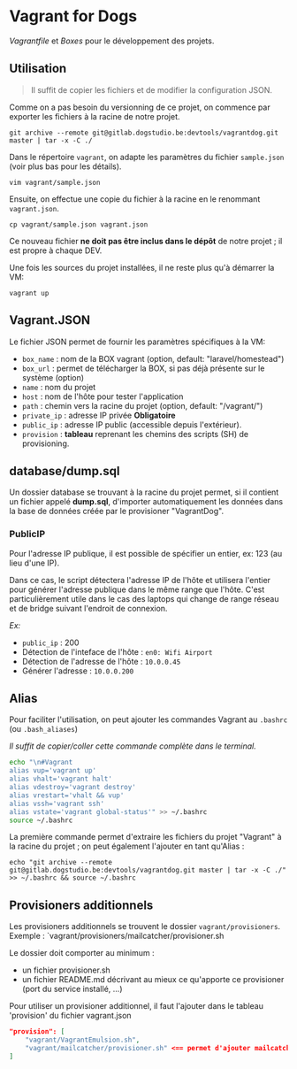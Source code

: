 # Vagrant for Dogs

_Vagrantfile_ et _Boxes_ pour le développement des projets.

## Utilisation

> Il suffit de copier les fichiers et de modifier la configuration JSON.

Comme on a pas besoin du versionning de ce projet, on commence par exporter les fichiers à la racine de notre projet.

    git archive --remote git@gitlab.dogstudio.be:devtools/vagrantdog.git master | tar -x -C ./

Dans le répertoire `vagrant`, on adapte les paramètres du fichier `sample.json` (voir plus bas pour les détails).

    vim vagrant/sample.json

Ensuite, on effectue une copie du fichier à la racine en le renommant `vagrant.json`.

    cp vagrant/sample.json vagrant.json

Ce nouveau fichier **ne doit pas être inclus dans le dépôt** de notre projet ; il est propre à chaque DEV.

Une fois les sources du projet installées, il ne reste plus qu'à démarrer la VM:

    vagrant up

## Vagrant.JSON

Le fichier JSON permet de fournir les paramètres spécifiques à la VM:

* `box_name` : nom de la BOX vagrant (option, default: "laravel/homestead")
* `box_url` : permet de télécharger la BOX, si pas déjà présente sur le système (option)
* `name` : nom du projet
* `host` : nom de l'hôte pour tester l'application
* `path` : chemin vers la racine du projet (option, default: "/vagrant/")
* `private_ip` : adresse IP privée **Obligatoire**
* `public_ip` : adresse IP public (accessible depuis l'extérieur).
* `provision` : **tableau** reprenant les chemins des scripts (SH) de provisioning.

## database/dump.sql

Un dossier database se trouvant à la racine du projet permet, si il contient un fichier appelé **dump.sql**,
d'importer automatiquement les données dans la base de données créée par le provisioner "VagrantDog".

### PublicIP

Pour l'adresse IP publique, il est possible de spécifier un entier, ex: 123 (au lieu d'une IP).

Dans ce cas, le script détectera l'adresse IP de l'hôte et utilisera l'entier pour générer l'adresse publique dans le même range que l'hôte.
C'est particulièrement utile dans le cas des laptops qui change de range réseau et de bridge suivant l'endroit de connexion.

_Ex:_

* `public_ip` : 200
* Détection de l'inteface de l'hôte : `en0: Wifi Airport`
* Détection de l'adresse de l'hôte : `10.0.0.45`
* Générer l'adresse : `10.0.0.200`

## Alias

Pour faciliter l'utilisation, on peut ajouter les commandes Vagrant au `.bashrc` (ou `.bash_aliases`)

_Il suffit de copier/coller cette commande complète dans le terminal._

```bash
echo "\n#Vagrant
alias vup='vagrant up'
alias vhalt='vagrant halt'
alias vdestroy='vagrant destroy'
alias vrestart='vhalt && vup'
alias vssh='vagrant ssh'
alias vstate='vagrant global-status'" >> ~/.bashrc
source ~/.bashrc
```

La première commande permet d'extraire les fichiers du projet "Vagrant" à la racine du projet ; on peut également l'ajouter en tant qu'Alias :

    echo "git archive --remote git@gitlab.dogstudio.be:devtools/vagrantdog.git master | tar -x -C ./" >> ~/.bashrc && source ~/.bashrc

## Provisioners additionnels

Les provisioners additionnels se trouvent le dossier `vagrant/provisioners`.  
Exemple : `vagrant/provisioners/mailcatcher/provisioner.sh

Le dossier doit comporter au minimum :

* un fichier provisioner.sh
* un fichier README.md décrivant au mieux ce qu'apporte ce provisioner (port du service installé, ...)

Pour utiliser un provisioner additionnel, il faut l'ajouter dans le tableau 'provision' du fichier vagrant.json

```json
"provision": [
    "vagrant/VagrantEmulsion.sh",
    "vagrant/mailcatcher/provisioner.sh" <== permet d'ajouter mailcatcher à la vagrant
]
```


